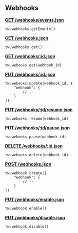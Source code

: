 ## Webhooks

[**GET /webhooks/events.json**](https://developer.teamwork.com/webhooksapi#get_a_list_of_all)

```
tw.webhooks.getEvents()
```

[**GET /webhooks.json**](https://developer.teamwork.com/webhooksapi#get_all_webhooks_)

```
tw.webhooks.get()
```

[**GET /webhooks/:id.json**](https://developer.teamwork.com/webhooksapi#get_details_of_a_)

```
tw.webooks.get(webhook_id)
```

[**PUT /webhooks/:id.json**](https://developer.teamwork.com/webhooksapi#update_a_specific)

```
tw.webooks.update(webhook_id, {
	"webhook": {
		// --
	}
})
```

[**PUT /webhooks/:id/resume.json**](https://developer.teamwork.com/webhooksapi#resume_a_specific)

```
tw.webooks.resume(webhook_id)
```

[**PUT /webhooks/:id/pause.json**](https://developer.teamwork.com/webhooksapi#pause_a_specific_)

```
tw.webooks.pause(webhook_id)
```

[**DELETE /webhooks/:id.json**](https://developer.teamwork.com/webhooksapi#delete_a_specific)

```
tw.webooks.delete(webhook_id)
```

[**POST /webhooks.json**](https://developer.teamwork.com/webhooksapi#create_a_new_webh)

```
tw.webhook.create({
	"webhook": {
		// --
	}
})
```

[**PUT /webhooks/enable.json**](https://developer.teamwork.com/webhooksapi#enable_webhooks_o)

```
tw.webhook.enable()
```

[**PUT /webhooks/disable.json**](https://developer.teamwork.com/webhooksapi#disable_webhooks_)

```
tw.webhook.disable()
```
